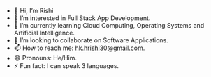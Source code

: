 - 👋 Hi, I’m Rishi
- 👀 I’m interested in Full Stack App Development.
- 🌱 I’m currently learning Cloud Computing, Operating Systems and Artificial Intelligence.
- 💞️ I’m looking to collaborate on Software Applications.
- 📫 How to reach me: hk.hrishi30@gmail.com.
- 😄 Pronouns: He/Him.
- ⚡ Fun fact: I can speak 3 languages.

<!---
rishihk/rishihk is a ✨ special ✨ repository because its `README.md` (this file) appears on your GitHub profile.
You can click the Preview link to take a look at your changes.
--->
